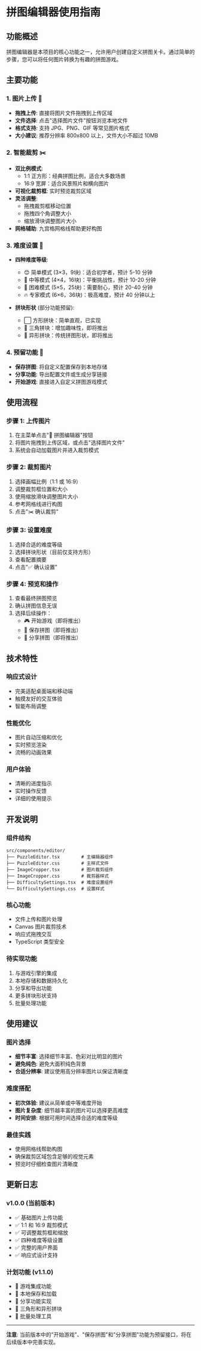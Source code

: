 # 拼图编辑器使用指南

## 功能概述

拼图编辑器是本项目的核心功能之一，允许用户创建自定义拼图关卡。通过简单的步骤，您可以将任何图片转换为有趣的拼图游戏。

## 主要功能

### 1. 图片上传 📸
- **拖拽上传**: 直接将图片文件拖拽到上传区域
- **文件选择**: 点击"选择图片文件"按钮浏览本地文件
- **格式支持**: 支持 JPG、PNG、GIF 等常见图片格式
- **大小建议**: 推荐分辨率 800x800 以上，文件大小不超过 10MB

### 2. 智能裁剪 ✂️
- **双比例模式**: 
  - 1:1 正方形：经典拼图比例，适合大多数场景
  - 16:9 宽屏：适合风景照片和横向图片
- **可视化裁剪框**: 实时预览裁剪区域
- **灵活调整**: 
  - 拖拽裁剪框移动位置
  - 拖拽四个角调整大小
  - 缩放滑块调整图片大小
- **网格辅助**: 九宫格网格线帮助更好构图

### 3. 难度设置 🎯
- **四种难度等级**:
  - 😊 简单模式 (3×3，9块)：适合初学者，预计 5-10 分钟
  - 🤔 中等模式 (4×4，16块)：平衡挑战性，预计 10-20 分钟  
  - 😤 困难模式 (5×5，25块)：需要耐心，预计 20-40 分钟
  - 🔥 专家模式 (6×6，36块)：极高难度，预计 40 分钟以上

- **拼块形状** (部分功能预留):
  - ⬜ 方形拼块：简单直观，已实现
  - 🔺 三角拼块：增加趣味性，即将推出
  - 🧩 异形拼块：传统拼图形状，即将推出

### 4. 预留功能 💾
- **保存拼图**: 将自定义配置保存到本地存储
- **分享功能**: 导出配置文件或生成分享链接
- **开始游戏**: 直接进入自定义拼图游戏模式

## 使用流程

### 步骤 1: 上传图片
1. 在主菜单点击"🎨 拼图编辑器"按钮
2. 将图片拖拽到上传区域，或点击"选择图片文件"
3. 系统会自动加载图片并进入裁剪模式

### 步骤 2: 裁剪图片
1. 选择画幅比例（1:1 或 16:9）
2. 调整裁剪框位置和大小
3. 使用缩放滑块调整图片大小
4. 参考网格线进行构图
5. 点击"✂️ 确认裁剪"

### 步骤 3: 设置难度
1. 选择合适的难度等级
2. 选择拼块形状（目前仅支持方形）
3. 查看配置摘要
4. 点击"✅ 确认设置"

### 步骤 4: 预览和操作
1. 查看最终拼图预览
2. 确认拼图信息无误
3. 选择后续操作：
   - 🎮 开始游戏（即将推出）
   - 💾 保存拼图（即将推出）
   - 🔗 分享拼图（即将推出）

## 技术特性

### 响应式设计
- 完美适配桌面端和移动端
- 触摸友好的交互体验
- 智能布局调整

### 性能优化
- 图片自动压缩和优化
- 实时预览渲染
- 流畅的动画效果

### 用户体验
- 清晰的进度指示
- 实时操作反馈
- 详细的使用提示

## 开发说明

### 组件结构
```
src/components/editor/
├── PuzzleEditor.tsx        # 主编辑器组件
├── PuzzleEditor.css        # 主样式文件
├── ImageCropper.tsx        # 图片裁剪组件
├── ImageCropper.css        # 裁剪器样式
├── DifficultySettings.tsx  # 难度设置组件
└── DifficultySettings.css  # 设置样式
```

### 核心功能
- 文件上传和图片处理
- Canvas 图片裁剪技术
- 响应式拖拽交互
- TypeScript 类型安全

### 待实现功能
1. 与游戏引擎的集成
2. 本地存储和数据持久化
3. 分享和导出功能
4. 更多拼块形状支持
5. 批量处理功能

## 使用建议

### 图片选择
- **细节丰富**: 选择细节丰富、色彩对比明显的图片
- **避免纯色**: 避免大面积纯色背景
- **合适分辨率**: 建议使用高分辨率图片以保证清晰度

### 难度搭配
- **初次体验**: 建议从简单或中等难度开始
- **图片复杂度**: 细节越丰富的图片可以选择更高难度
- **时间安排**: 根据可用时间选择合适的难度等级

### 最佳实践
- 使用网格线帮助构图
- 确保裁剪区域包含足够的视觉元素
- 预览时仔细检查图片清晰度

## 更新日志

### v1.0.0 (当前版本)
- ✅ 基础图片上传功能
- ✅ 1:1 和 16:9 裁剪模式
- ✅ 可调整裁剪框和缩放
- ✅ 四种难度等级设置
- ✅ 完整的用户界面
- ✅ 响应式设计支持

### 计划功能 (v1.1.0)
- 🔄 游戏集成功能
- 🔄 本地保存和加载
- 🔄 分享功能实现
- 🔄 三角形和异形拼块
- 🔄 批量处理工具

---

**注意**: 当前版本中的"开始游戏"、"保存拼图"和"分享拼图"功能为预留接口，将在后续版本中完善实现。
